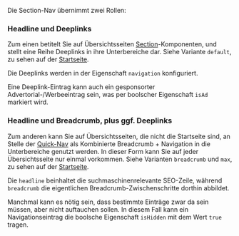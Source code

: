 Die Section-Nav übernimmt zwei Rollen:
 
### Headline und Deeplinks

Zum einen betitelt Sie auf Übersichtsseiten [Section](#section)-Komponenten, und stellt eine Reihe Deeplinks in ihre Unterbereiche dar. Siehe Variante `default`, zu sehen auf der [Startseite](./).

Die Deeplinks werden in der Eigenschaft `navigation` konfiguriert.

Eine Deeplink-Eintrag kann auch ein gesponsorter Advertorial-/Werbeeintrag sein, was per boolscher Eigenschaft `isAd` markiert wird.
 
### Headline und Breadcrumb, plus ggf. Deeplinks

Zum anderen kann Sie auf Übersichtsseiten, die nicht die Startseite sind, an Stelle der [Quick-Nav](#quick-nav) als Kombinierte Breadcrumb + Navigation in die Unterbereiche genutzt werden. In dieser Form kann Sie auf jeder Übersichtsseite nur einmal vorkommen. Siehe Varianten `breadcrumb` und `max`, zu sehen auf der [Startseite](./).

 Die `headline` beinhaltet die suchmaschinenrelevante SEO-Zeile, während `breadcrumb` die eigentlichen Breadcrumb-Zwischenschritte dorthin abbildet.

Manchmal kann es nötig sein, dass bestimmte Einträge zwar da sein müssen, aber nicht auftauchen sollen. In diesem Fall kann ein Navigationseintrag die boolsche Eigenschaft `isHidden` mit dem Wert `true` tragen.